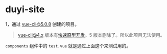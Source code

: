 # duyi-site

1，通过 vue-cli@5.0.8 创建的项目。

> vue-cli@4.x 版本有[快速原型开发](https://cli.vuejs.org/zh/guide/prototyping.html)。5 版本删除了。所以此项目无法使用。

`components` 组件中的 `test.vue` 就是通过上面这个来测试用的。
